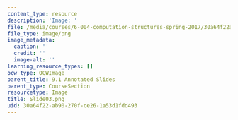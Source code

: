 ```yaml
---
content_type: resource
description: 'Image: '
file: /media/courses/6-004-computation-structures-spring-2017/30a64f22ab90270fce261a53d1fdd493_Slide03.png
file_type: image/png
image_metadata:
  caption: ''
  credit: ''
  image-alt: ''
learning_resource_types: []
ocw_type: OCWImage
parent_title: 9.1 Annotated Slides
parent_type: CourseSection
resourcetype: Image
title: Slide03.png
uid: 30a64f22-ab90-270f-ce26-1a53d1fdd493
---
```


